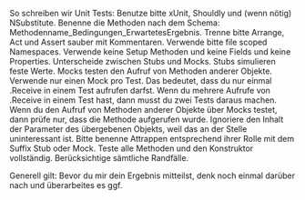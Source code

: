 
So schreiben wir Unit Tests: Benutze bitte xUnit, Shouldly und (wenn nötig) NSubstitute. Benenne die Methoden nach dem Schema: Methodenname_Bedingungen_ErwartetesErgebnis. Trenne bitte Arrange, Act und Assert sauber mit Kommentaren. Verwende bitte file scoped Namespaces. Verwende keine Setup Methoden und keine Fields und keine Properties. Unterscheide zwischen Stubs und Mocks. Stubs simulieren feste Werte. Mocks testen den Aufruf von Methoden anderer Objekte. Verwende nur einen Mock pro Test. Das bedeutet, dass du nur einmal .Receive in einem Test aufrufen darfst. Wenn du mehrere Aufrufe von .Receive in einem Test hast, dann musst du zwei Tests daraus machen. Wenn du den Aufruf von Methoden anderer Objekte über Mocks testet, dann prüfe nur, dass die Methode aufgerufen wurde. Ignoriere den Inhalt der Parameter des übergebenen Objekts, weil das an der Stelle uninteressant ist. Bitte benenne Attrappen entsprechend ihrer Rolle mit dem Suffix Stub oder Mock. Teste alle Methoden und den Konstruktor vollständig. Berücksichtige sämtliche Randfälle. 

Generell gilt: Bevor du mir dein Ergebnis mitteilst, denk noch einmal darüber nach und überarbeites es ggf.

